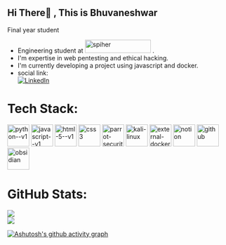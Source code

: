 ## Hi There👋 , This is Bhuvaneshwar
Final year student 
- Engineering student at  <a href="https://spiher.ac.in/"><img width="150" height="30" src="https://spiher.ac.in/wp-content/themes/spiher19/img/spiher-logo.svg" alt="spiher" href="spiher.ac.in"/></a> .
- I'm expertise in web pentesting and ethical hacking.
- I'm currently developing a project using javascript and docker.
- social link:
  <br/>[![LinkedIn](https://img.shields.io/badge/LinkedIn-%230077B5.svg?logo=linkedin&logoColor=white)](https://www.linkedin.com/in/bhuvaneshwarg26/)

#  Tech Stack:
<a href="https://python.org/"><img width="50" height="50" src="https://img.icons8.com/color/48/python--v1.png" alt="python--v1"/></a> <a href="https://javascript.com/"><img width="50" height="50" src="https://img.icons8.com/color/100/javascript--v1.png" alt="javascript--v1"/></a> <a href="https://html.com/"><img width="50" height="50" src="https://img.icons8.com/color/50/html-5--v1.png" alt="html-5--v1"/></a> <a href="https://css3.com/"><img width="50" height="50" src="https://img.icons8.com/color/50/css3.png" alt="css3"/></a> <a href="https://parrotsec.org/"><img width="50" height="50" src="https://img.icons8.com/color/50/parrot-security--v1.png" alt="parrot-security--v1"/></a> <a href="https://www.kali.org/"><img width="50" height="50" src="https://img.icons8.com/color/50/kali-linux.png" alt="kali-linux"/></a> <a href="https://www.docker.com/"><img width="50" height="50" src="https://img.icons8.com/external-tal-revivo-shadow-tal-revivo/50/external-docker-a-set-of-coupled-software-as-a-service-logo-shadow-tal-revivo.png" alt="external-docker-a-set-of-coupled-software-as-a-service-logo-shadow-tal-revivo"/></a> <a href="https://www.notion.com/"><img width="50" height="50" src="https://img.icons8.com/ios/100/notion.png" alt="notion"/></a> <a href="https://github.com/bhuvaneshwar-git"><img width="50" height="50" src="https://img.icons8.com/glyph-neue/64/github.png" alt="github"/></a><a href="https://obsidian.md/"><img width="50" height="50" src="https://img.icons8.com/color/50/obsidian.png" alt="obsidian"/></a>
#  GitHub Stats:
![](https://github-readme-stats.vercel.app/api?username=bhuvaneshwar-git&theme=dark&hide_border=false&include_all_commits=false&count_private=false)<br/>
![](https://nirzak-streak-stats.vercel.app/?user=bhuvaneshwar-git&theme=dark&hide_border=false)<br/>

[![Ashutosh's github activity graph](https://github-readme-activity-graph.vercel.app/graph?username=bhuvaneshwar-git&theme=github-compact)](https://github.com/bhuvaneshwar-git/github-readme-activity-graph)
